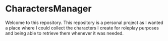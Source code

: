 # CharactersManager

Welcome to this repository. This repository is a personal project as I wanted a place where I could collect the characters I create for roleplay purposes and being able to retrieve them whenever it was needed. 